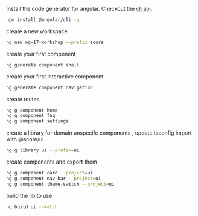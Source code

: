 Install the code generator for angular.
Checkout the [cli api](https://angular.dev/cli).

```bash
npm install @angular/cli -g
```

create a new workspace

```bash
ng new ng-17-workshop --prefix score
```

create your first component

```bash
ng generate component shell
```

create your first interactive component

```bash
ng generate component navigation
```

create routes

```bash
ng g component home
ng g component faq
ng g component settings
```

create a library for domain unspecifc components
, update tsconfig import with @score/ui

```bash
ng g library ui --prefix=ui
```

create components and export them

```bash
ng g component card --project=ui
ng g component nav-bar --project=ui
ng g component theme-switch --project=ui
```

build the lib to use

```bash
ng build ui --watch
```
